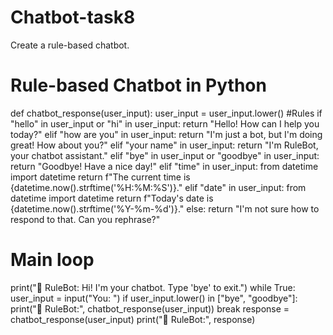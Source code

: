 # Chatbot-task8
Create a rule-based chatbot.
# Rule-based Chatbot in Python

def chatbot_response(user_input):
    user_input = user_input.lower() 
    #Rules
    if "hello" in user_input or "hi" in user_input:
        return "Hello! How can I help you today?"
    elif "how are you" in user_input:
        return "I'm just a bot, but I'm doing great! How about you?"
    elif "your name" in user_input:
        return "I'm RuleBot, your chatbot assistant."
    elif "bye" in user_input or "goodbye" in user_input:
        return "Goodbye! Have a nice day!"
    elif "time" in user_input:
        from datetime import datetime
        return f"The current time is {datetime.now().strftime('%H:%M:%S')}."
    elif "date" in user_input:
        from datetime import datetime
        return f"Today's date is {datetime.now().strftime('%Y-%m-%d')}."
    else:
        return "I'm not sure how to respond to that. Can you rephrase?"

# Main loop
print("🤖 RuleBot: Hi! I'm your chatbot. Type 'bye' to exit.")
while True:
    user_input = input("You: ")
    if user_input.lower() in ["bye", "goodbye"]:
        print("🤖 RuleBot:", chatbot_response(user_input))
        break
    response = chatbot_response(user_input)
    print("🤖 RuleBot:", response)
